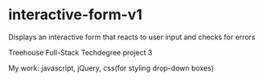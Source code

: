 # interactive-form-v1

Displays an interactive form that reacts to user input and checks for errors

Treehouse Full-Stack Techdegree project 3

My work: javascript, jQuery, css(for styling drop-down boxes)

